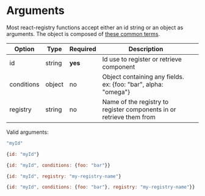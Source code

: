 # Arguments
Most react-registry functions accept either an id string or an object as arguments. The object is composed of [these common terms](overview#common-terms).

| Option     | Type   | Required | Description                                                          |   |
|------------|--------|----------|----------------------------------------------------------------------|---|
| id         | string | **yes**      | Id use to register or retrieve component                             |   |
| conditions | object | no       | Object containing any fields. ex: {foo: "bar", alpha: "omega"}       |   |
| registry   | string | no       | Name of the registry to register components in or retrieve them from |   |

Valid arguments:
```js
"myId"

{id: "myId"}

{id: "myId", conditions: {foo: "bar"}}

{id: "myId", registry: "my-registry-name"}

{id: "myId", conditions: {foo: "bar"}, registry: "my-registry-name"}}
```
